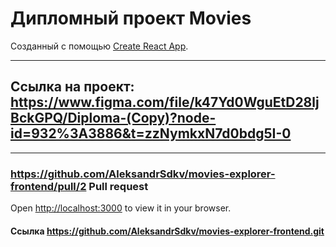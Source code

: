 # Дипломный проект Movies
Созданный с помощью  [Create React App](https://github.com/facebook/create-react-app).
____


## Ссылка на проект: https://www.figma.com/file/k47Yd0WguEtD28ljBckGPQ/Diploma-(Copy)?node-id=932%3A3886&t=zzNymkxN7d0bdg5I-0

____

### https://github.com/AleksandrSdkv/movies-explorer-frontend/pull/2 Pull request

Open [http://localhost:3000](http://localhost:3000) to view it in your browser.

#### Ссылка https://github.com/AleksandrSdkv/movies-explorer-frontend.git

